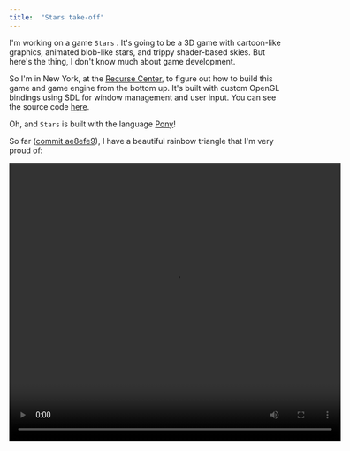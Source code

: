 ```yaml
---
title:  "Stars take-off"
---
```


I'm working on a game `Stars` .
It's going to be a 3D game with cartoon-like graphics,
animated blob-like stars, and trippy shader-based skies.
But here's the thing, I don't know much about game development.

So I'm in New York, at the [Recurse Center](https://www.recurse.com),
to figure out how to build this game and game engine from the bottom up. It's built with custom OpenGL bindings using SDL for window management and user input. You can see the source code [here](https://gitlab.com/charlesetc/Stars). 

Oh, and `Stars` is built with the language [Pony](https://www.ponylang.org/discover/)!


So far ([commit ae8efe9](https://gitlab.com/charlesetc/Stars/tree/ae8efe9adf5c80e21d9dda710ffaad74d8e37247)), I have a beautiful rainbow triangle that I'm very proud of: 

<video width="600" height="504" controls> <source src="/videos/stars-1.ogv" type='video/ogg; codecs="theora, vorbis"'> </video>
